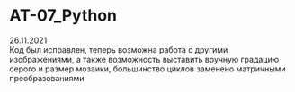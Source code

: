 # AT-07_Python
26.11.2021<br/>
Код был исправлен, теперь возможна работа с другими изображениями, 
а также возможность выставить вручную градацию серого и размер мозаики, 
большинство циклов заменено матричными преобразованиями
